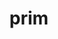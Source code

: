 ---
category: 4-letters
denotation: null
name: prim
reference_link: https://www.etymonline.com/word/prim
root_language: null
root_name: null
title: prim
type: free
word_sums:
- respelling: prim
  sum: 'Prim + '
---